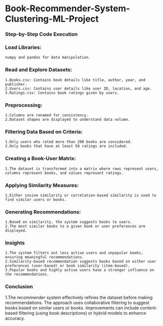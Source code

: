 # Book-Recommender-System-Clustering-ML-Project

### Step-by-Step Code Execution
### Load Libraries:

```
numpy and pandas for data manipulation.
```
### Read and Explore Datasets:
```
1.Books.csv: Contains book details like title, author, year, and publisher.
2.Users.csv: Contains user details like user ID, location, and age.
3.Ratings.csv: Contains book ratings given by users.
```
### Preprocessing:
```
1.Columns are renamed for consistency.
2.Dataset shapes are displayed to understand data volume.
```
### Filtering Data Based on Criteria:
```
1.Only users who rated more than 200 books are considered.
2.Only books that have at least 50 ratings are included.
```
### Creating a Book-User Matrix:
```
1.The dataset is transformed into a matrix where rows represent users, columns represent books, and values represent ratings.
```
### Applying Similarity Measures:
```
1.Either cosine similarity or correlation-based similarity is used to find similar users or books.
```
### Generating Recommendations:
```
1.Based on similarity, the system suggests books to users.
2.The most similar books to a given book or user preferences are displayed.
```
### Insights
```
1.The system filters out less active users and unpopular books, ensuring meaningful recommendations.
2.Similarity-based recommendation suggests books based on either user preferences (user-based) or book similarity (item-based).
3.Popular books and highly active users have a stronger influence on the recommendations.
```
### Conclusion

1.The recommender system effectively refines the dataset before making recommendations. The approach uses collaborative filtering to suggest books based on similar users or books. Improvements can include content-based filtering (using book descriptions) or hybrid models to enhance accuracy.

